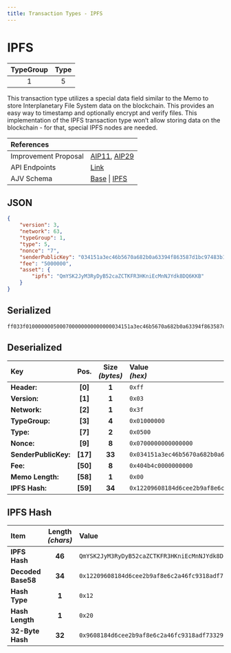 ```yaml
---
title: Transaction Types - IPFS
---
```


# IPFS

| TypeGroup | Type  |
| :-------: | :---: |
|     1     |   5   |

This transaction type utilizes a special data field similar to the Memo to store Interplanetary File System data on the blockchain. This provides an easy way to timestamp and optionally encrypt and verify files. This implementation of the IPFS transaction type won’t allow storing data on the blockchain - for that, special IPFS nodes are needed.

| References           |                                                                                                                                                                                                                                                                                                                  |
| :------------------- | :--------------------------------------------------------------------------------------------------------------------------------------------------------------------------------------------------------------------------------------------------------------------------------------------------------------- |
| Improvement Proposal | [AIP11](https://github.com/ArkEcosystem/AIPs/blob/master/AIPS/aip-11.md), [AIP29](https://github.com/ArkEcosystem/AIPs/blob/master/AIPS/aip-29.md)                                                                                                                                                               |
| API Endpoints        | [Link](/docs/api/public-rest-api/endpoints/transactions)                                                                                                                                                                                                                                                         |
| AJV Schema           | [Base](https://github.com/Solar-network/core/blob/0c03aaf1feebb77bd33117110c358636bf14d9c0/packages/crypto/src/transactions/types/schemas.ts#L17-L46) \| [IPFS](https://github.com/Solar-network/core/blob/0c03aaf1feebb77bd33117110c358636bf14d9c0/packages/crypto/src/transactions/types/schemas.ts#L246-L264) |

## JSON

```json
{
    "version": 3,
    "network": 63,
    "typeGroup": 1,
    "type": 5,
    "nonce": "7",
    "senderPublicKey": "034151a3ec46b5670a682b0a63394f863587d1bc97483b1b6c70eb58e7f0aed192",
    "fee": "5000000",
    "asset": {
        "ipfs": "QmYSK2JyM3RyDyB52caZCTKFR3HKniEcMnNJYdk8DQ6KKB"
    }
}
```

## Serialized

```shell
ff033f0100000005000700000000000000034151a3ec46b5670a682b0a63394f863587d1bc97483b1b6c70eb58e7f0aed192404b4c00000000000012209608184d6cee2b9af8e6c2a46fc9318adf73329aeb8a86cf8472829fff5bb89e
```

## Deserialized

| Key                  |   Pos.   | Size<br/>_(bytes)_ | Value<br/>_(hex)_                                                        |
| :------------------- | :------: | :----------------: | :----------------------------------------------------------------------- |
| **Header:**          | **[0]**  |       **1**        | `0xff`                                                                   |
| **Version:**         | **[1]**  |       **1**        | `0x03`                                                                   |
| **Network:**         | **[2]**  |       **1**        | `0x3f`                                                                   |
| **TypeGroup:**       | **[3]**  |       **4**        | `0x01000000`                                                             |
| **Type:**            | **[7]**  |       **2**        | `0x0500`                                                                 |
| **Nonce:**           | **[9]**  |       **8**        | `0x0700000000000000`                                                     |
| **SenderPublicKey:** | **[17]** |       **33**       | `0x034151a3ec46b5670a682b0a63394f863587d1bc97483b1b6c70eb58e7f0aed192`   |
| **Fee:**             | **[50]** |       **8**        | `0x404b4c0000000000`                                                     |
| **Memo Length:**     | **[58]** |       **1**        | `0x00`                                                                   |
| **IPFS Hash:**       | **[59]** |       **34**       | `0x12209608184d6cee2b9af8e6c2a46fc9318adf73329aeb8a86cf8472829fff5bb89e` |

## IPFS Hash

| Item               | Length<br/>_(chars)_ | Value                                                                    |
| :----------------- | :------------------: | :----------------------------------------------------------------------- |
| **IPFS Hash**      |        **46**        | `QmYSK2JyM3RyDyB52caZCTKFR3HKniEcMnNJYdk8DQ6KKB`                         |
| **Decoded Base58** |        **34**        | `0x12209608184d6cee2b9af8e6c2a46fc9318adf73329aeb8a86cf8472829fff5bb89e` |
| **Hash Type**      |        **1**         | `0x12`                                                                   |
| **Hash Length**    |        **1**         | `0x20`                                                                   |
| **32-Byte Hash**   |        **32**        | `0x9608184d6cee2b9af8e6c2a46fc9318adf73329aeb8a86cf8472829fff5bb89e`     |
